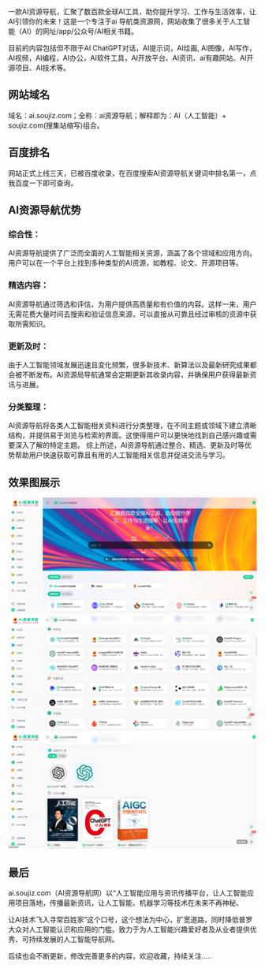 一款AI资源导航，汇聚了数百款全球AI工具，助你提升学习、工作与生活效率，让AI引领你的未来！这是一个专注于ai 导航类资源网，网站收集了很多关于人工智能（AI）的网址/app/公众号/AI相关书籍。

目前的内容包括但不限于AI ChatGPT对话，AI提示词，AI绘画, AI图像，AI写作， AI视频，AI编程，AI办公，AI软件工具，AI开放平台、AI资讯、ai有趣网站、AI开源项目、AI技术等。

## 网站域名
域名：ai.soujiz.com；全称：ai资源导航；解释即为：AI（人工智能）+ soujiz.com(搜集站缩写)组合。

## 百度排名
网站正式上线三天，已被百度收录，在百度搜索AI资源导航关键词中排名第一，点我百度一下即可查询。

## AI资源导航优势
### 综合性：
AI资源导航提供了广泛而全面的人工智能相关资源，涵盖了各个领域和应用方向。用户可以在一个平台上找到多种类型的AI资源，如教程、论文、开源项目等。
### 精选内容：
AI资源导航通过筛选和评估，为用户提供高质量和有价值的内容。这样一来，用户无需花费大量时间去搜索和验证信息来源，可以直接从可靠且经过审核的资源中获取所需知识。
### 更新及时：
由于人工智能领域发展迅速且变化频繁，很多新技术、新算法以及最新研究成果都会被不断发布。AI资源局导航通常会定期更新其收录内容，并确保用户获得最新资讯与进展。
### 分类整理：
AI资源导航将各类人工智能相关资料进行分类整理，在不同主题或领域下建立清晰结构，并提供易于浏览与检索的界面。这使得用户可以更快地找到自己感兴趣或需要深入了解的特定主题。
综上所述，AI资源导航通过整合、精选、更新及时等优势帮助用户快速获取可靠且有用的人工智能相关信息并促进交流与学习。

## 效果图展示
![AI资源导航](Snipaste_2023-10-08_14-48-30.png)
![AI资源导航](Snipaste_2023-10-08_14-49-09.png)
![AI资源导航](Snipaste_2023-10-08_14-48-51.png)
## 最后
ai.soujiz.com（AI资源导航网）以“人工智能应用与资讯传播平台，让人工智能应用项目落地，传播最新资讯，让人工智能、机器学习等技术在未来不再神秘、

让AI技术飞入寻常百姓家”这个口号，这个想法为中心，扩宽道路，同时降低普罗大众对人工智能认识和应用的门槛。致力于为人工智能兴趣爱好者及从业者提供优秀、可持续发展的人工智能导航网。

后续也会不断更新，修改完善更多的内容，欢迎收藏，持续关注…..
